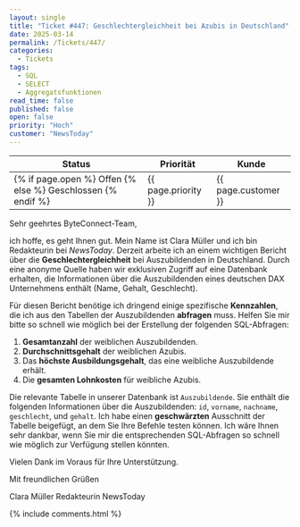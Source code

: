 ```yaml
---
layout: single
title: "Ticket #447: Geschlechtergleichheit bei Azubis in Deutschland"
date: 2025-03-14
permalink: /Tickets/447/
categories:
  - Tickets
tags:
  - SQL
  - SELECT
  - Aggregatsfunktionen
read_time: false
published: false
open: false
priority: "Hoch"
customer: "NewsToday"
---
```


| Status | Priorität | Kunde |
|--------|----------|--------|
| {% if page.open %} Offen {% else %} Geschlossen {% endif %} | {{ page.priority }} | {{ page.customer }} |

Sehr geehrtes ByteConnect-Team,

ich hoffe, es geht Ihnen gut. Mein Name ist Clara Müller und ich bin Redakteurin bei *NewsToday*. Derzeit arbeite ich an einem wichtigen Bericht über die **Geschlechtergleichheit** bei Auszubildenden in Deutschland. Durch eine anonyme Quelle haben wir exklusiven Zugriff auf eine Datenbank erhalten, die Informationen über die Auszubildenden eines deutschen DAX Unternehmens enthält (Name, Gehalt, Geschlecht).

Für diesen Bericht benötige ich dringend einige spezifische **Kennzahlen**, die ich aus den Tabellen der Auszubildenden **abfragen** muss. Helfen Sie mir bitte so schnell wie möglich bei der Erstellung der folgenden SQL-Abfragen:

1. **Gesamtanzahl** der weiblichen Auszubildenden.
2. **Durchschnittsgehalt** der weiblichen Azubis.
3. Das **höchste Ausbildungsgehalt**, das eine weibliche Auszubildende erhält.
4. Die **gesamten Lohnkosten** für weibliche Azubis.

Die relevante Tabelle in unserer Datenbank ist
`Auszubildende`. Sie enthält die folgenden Informationen über die Auszubildenden: `id`, `vorname`, `nachname`, `geschlecht`, und `gehalt`. Ich habe einen **geschwärzten** Ausschnitt der Tabelle beigefügt, an dem Sie Ihre Befehle testen können. Ich wäre Ihnen sehr dankbar, wenn Sie mir die entsprechenden SQL-Abfragen so schnell wie möglich zur Verfügung stellen könnten.

Vielen Dank im Voraus für Ihre Unterstützung.

Mit freundlichen Grüßen

Clara Müller Redakteurin NewsToday

{% include comments.html %}
